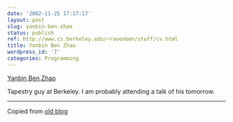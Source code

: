 ```yaml
---
date: '2002-11-25 17:17:17'
layout: post
slug: yanbin-ben-zhao
status: publish
ref: http://www.cs.berkeley.edu/~ravenben/stuff/cv.html
title: Yanbin Ben Zhao
wordpress_id: '7'
categories: Programming
---
```


[Yanbin Ben Zhao](https://web.archive.org/web/20041111050935/http://www.cs.berkeley.edu/~ravenben/stuff/cv.html)


Tapestry guy at Berkeley.  I am probably attending a talk of his tomorrow.


* * *


Copied from [old blog ](http://web.archive.org/web/20021201184320/www.obrain.com/Eamonn/archives/000008.html)
